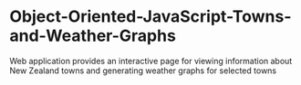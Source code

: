 # Object-Oriented-JavaScript-Towns-and-Weather-Graphs
Web application provides an interactive page for viewing information about New Zealand towns and generating weather graphs for selected towns
